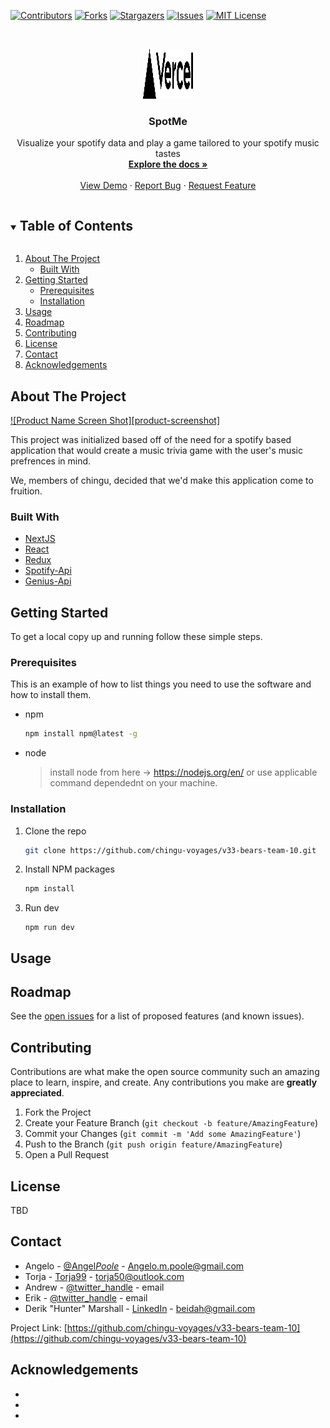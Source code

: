 <!--
*** Thanks for checking out the Best-README-Template. If you have a suggestion
*** that would make this better, please fork the repo and create a pull request
*** or simply open an issue with the tag "enhancement".
*** Thanks again! Now go create something AMAZING! :D
-->

<!-- PROJECT SHIELDS -->
<!--
*** I'm using markdown "reference style" links for readability.
*** Reference links are enclosed in brackets [ ] instead of parentheses ( ).
*** See the bottom of this document for the declaration of the reference variables
*** for contributors-url, forks-url, etc. This is an optional, concise syntax you may use.
*** https://www.markdownguide.org/basic-syntax/#reference-style-links
-->

[![Contributors][contributors-shield]][contributors-url]
[![Forks][forks-shield]][forks-url]
[![Stargazers][stars-shield]][stars-url]
[![Issues][issues-shield]][issues-url]
[![MIT License][license-shield]][license-url]

<!-- [![LinkedIn][linkedin-shield]][linkedin-url] -->

<!-- PROJECT LOGO -->
<br />
<p align="center">
  <a href="https://github.com/chingu-voyages/v33-bears-team-10">
    <img src="public/vercel.svg" alt="Logo" width="80" height="80">
  </a>

  <h3 align="center">SpotMe</h3>

  <p align="center">
    Visualize your spotify data and play a game tailored to your spotify music tastes
    <br />
    <a href="https://github.com/chingu-voyages/v33-bears-team-10"><strong>Explore the docs »</strong></a>
    <br />
    <br />
    <a href="https://github.com/chingu-voyages/v33-bears-team-10">View Demo</a> <!-- Fix link in the future -->
    ·
    <a href="https://github.com/chingu-voyages/v33-bears-team-10/issues">Report Bug</a>
    ·
    <a href="https://github.com/chingu-voyages/v33-bears-team-10/issues">Request Feature</a>
  </p>
</p>

<!-- TABLE OF CONTENTS -->
<details open="open">
  <summary><h2 style="display: inline-block">Table of Contents</h2></summary>
  <ol>
    <li>
      <a href="#about-the-project">About The Project</a>
      <ul>
        <li><a href="#built-with">Built With</a></li>
      </ul>
    </li>
    <li>
      <a href="#getting-started">Getting Started</a>
      <ul>
        <li><a href="#prerequisites">Prerequisites</a></li>
        <li><a href="#installation">Installation</a></li>
      </ul>
    </li>
    <li><a href="#usage">Usage</a></li>
    <li><a href="#roadmap">Roadmap</a></li>
    <li><a href="#contributing">Contributing</a></li>
    <li><a href="#license">License</a></li>
    <li><a href="#contact">Contact</a></li>
    <li><a href="#acknowledgements">Acknowledgements</a></li>
  </ol>
</details>

<!-- ABOUT THE PROJECT -->

## About The Project

[![Product Name Screen Shot][product-screenshot]](https://example.com)

This project was initialized based off of the need for a spotify based application that would create a music trivia game with the user's music prefrences in mind.

We, members of chingu, decided that we'd make this application come to fruition.

### Built With

- [NextJS](https://nextjs.org/)
- [React](https://reactjs.org/)
- [Redux](https://redux.js.org/)
- [Spotify-Api](https://developer.spotify.com/)
- [Genius-Api](https://docs.genius.com/)

<!-- GETTING STARTED -->

## Getting Started

To get a local copy up and running follow these simple steps.

### Prerequisites

This is an example of how to list things you need to use the software and how to install them.

- npm

  ```sh
  npm install npm@latest -g
  ```

- node
  > install node from here -> https://nodejs.org/en/
  > or use applicable command dependednt on your machine.

### Installation

1. Clone the repo
   ```sh
   git clone https://github.com/chingu-voyages/v33-bears-team-10.git
   ```
2. Install NPM packages
   ```sh
   npm install
   ```
3. Run dev
   ```
   npm run dev
   ```

<!-- USAGE EXAMPLES -->

## Usage

<!-- Use this space to show useful examples of how a project can be used. Additional screenshots, code examples and demos work well in this space. You may also link to more resources.

_For more examples, please refer to the [Documentation](https://example.com)_
-->
<!-- ROADMAP -->

## Roadmap

See the [open issues](https://github.com/chingu-voyages/v33-bears-team-10/issues) for a list of proposed features (and known issues).

<!-- CONTRIBUTING -->

## Contributing

Contributions are what make the open source community such an amazing place to learn, inspire, and create. Any contributions you make are **greatly appreciated**.

1. Fork the Project
2. Create your Feature Branch (`git checkout -b feature/AmazingFeature`)
3. Commit your Changes (`git commit -m 'Add some AmazingFeature'`)
4. Push to the Branch (`git push origin feature/AmazingFeature`)
5. Open a Pull Request

<!-- LICENSE -->

## License

<!-- Distributed under the MIT License. See `LICENSE` for more information. -->

TBD

<!-- CONTACT -->

## Contact

- Angelo - [@Angel*Poole*](https://twitter.com/Angel_Poole_) - Angelo.m.poole@gmail.com
- Torja - [Torja99](https://www.linkedin.com/in/torja99/) - torja50@outlook.com
- Andrew - [@twitter_handle](https://twitter.com/twitter_handle) - email
- Erik - [@twitter_handle](https://twitter.com/twitter_handle) - email
- Derik "Hunter" Marshall - [LinkedIn](https://www.linkedin.com/in/dh-marshall/) - beidah@gmail.com

Project Link: [https://github.com/chingu-voyages/v33-bears-team-10](https://github.com/chingu-voyages/v33-bears-team-10) <!-- @TODO Update this on host -->

<!-- ACKNOWLEDGEMENTS -->

## Acknowledgements

- []()
- []()
- []()

<!-- MARKDOWN LINKS & IMAGES -->
<!-- https://www.markdownguide.org/basic-syntax/#reference-style-links -->

[contributors-shield]: https://img.shields.io/github/contributors/chingu-voyages/v33-bears-team-10.svg?style=for-the-badge
[contributors-url]: https://github.com/chingu-voyages/v33-bears-team-10/graphs/contributors
[forks-shield]: https://img.shields.io/github/forks/chingu-voyages/v33-bears-team-10.svg?style=for-the-badge
[forks-url]: https://github.com/chingu-voyages/v33-bears-team-10/network/members
[stars-shield]: https://img.shields.io/github/stars/chingu-voyages/v33-bears-team-10.svg?style=for-the-badge
[stars-url]: https://github.com/chingu-voyages/v33-bears-team-10/stargazers
[issues-shield]: https://img.shields.io/github/issues/chingu-voyages/v33-bears-team-10.svg?style=for-the-badge
[issues-url]: https://github.com/chingu-voyages/v33-bears-team-10/issues
[license-shield]: https://img.shields.io/github/license/chingu-voyages/v33-bears-team-10.svg?style=for-the-badge
[license-url]: https://github.com/chingu-voyages/v33-bears-team-10/blob/master/LICENSE.txt

<!-- [linkedin-shield]: https://img.shields.io/badge/-LinkedIn-black.svg?style=for-the-badge&logo=linkedin&colorB=555 -->
<!-- [linkedin-url]: https://linkedin.com/in/chingu-voyages -->

